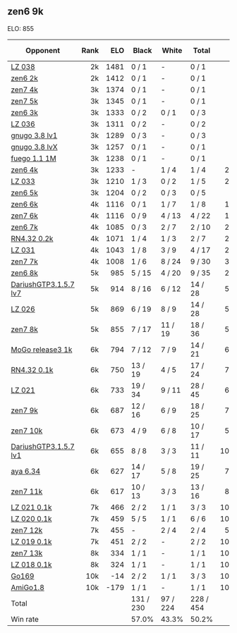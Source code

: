 ## zen6 9k ##

ELO: 855

Opponent | Rank | ELO | Black | White | Total | Win rate
---------|-----:|----:|-------|-------|-------|-------:
[LZ 038](LZ%20038.md) | 2k | 1481 | 0 / 1 | - | 0 / 1 | 0.0%
[zen6 2k](zen6%202k.md) | 2k | 1412 | 0 / 1 | - | 0 / 1 | 0.0%
[zen7 4k](zen7%204k.md) | 3k | 1374 | 0 / 1 | - | 0 / 1 | 0.0%
[zen7 5k](zen7%205k.md) | 3k | 1345 | 0 / 1 | - | 0 / 1 | 0.0%
[zen6 3k](zen6%203k.md) | 3k | 1333 | 0 / 2 | 0 / 1 | 0 / 3 | 0.0%
[LZ 036](LZ%20036.md) | 3k | 1311 | 0 / 2 | - | 0 / 2 | 0.0%
[gnugo 3.8 lv1](gnugo%203.8%20lv1.md) | 3k | 1289 | 0 / 3 | - | 0 / 3 | 0.0%
[gnugo 3.8 lvX](gnugo%203.8%20lvX.md) | 3k | 1257 | 0 / 1 | - | 0 / 1 | 0.0%
[fuego 1.1 1M](fuego%201.1%201M.md) | 3k | 1238 | 0 / 1 | - | 0 / 1 | 0.0%
[zen6 4k](zen6%204k.md) | 3k | 1233 | - | 1 / 4 | 1 / 4 | 25.0%
[LZ 033](LZ%20033.md) | 3k | 1210 | 1 / 3 | 0 / 2 | 1 / 5 | 20.0%
[zen6 5k](zen6%205k.md) | 3k | 1204 | 0 / 2 | 0 / 3 | 0 / 5 | 0.0%
[zen6 6k](zen6%206k.md) | 4k | 1116 | 0 / 1 | 1 / 7 | 1 / 8 | 12.5%
[zen7 6k](zen7%206k.md) | 4k | 1116 | 0 / 9 | 4 / 13 | 4 / 22 | 18.2%
[zen6 7k](zen6%207k.md) | 4k | 1085 | 0 / 3 | 2 / 7 | 2 / 10 | 20.0%
[RN4.32 0.2k](RN4.32%200.2k.md) | 4k | 1071 | 1 / 4 | 1 / 3 | 2 / 7 | 28.6%
[LZ 031](LZ%20031.md) | 4k | 1043 | 1 / 8 | 3 / 9 | 4 / 17 | 23.5%
[zen7 7k](zen7%207k.md) | 4k | 1008 | 1 / 6 | 8 / 24 | 9 / 30 | 30.0%
[zen6 8k](zen6%208k.md) | 5k | 985 | 5 / 15 | 4 / 20 | 9 / 35 | 25.7%
[DariushGTP3.1.5.7 lv7](DariushGTP3.1.5.7%20lv7.md) | 5k | 914 | 8 / 16 | 6 / 12 | 14 / 28 | 50.0%
[LZ 026](LZ%20026.md) | 5k | 869 | 6 / 19 | 8 / 9 | 14 / 28 | 50.0%
[zen7 8k](zen7%208k.md) | 5k | 855 | 7 / 17 | 11 / 19 | 18 / 36 | 50.0%
[MoGo release3 1k](MoGo%20release3%201k.md) | 6k | 794 | 7 / 12 | 7 / 9 | 14 / 21 | 66.7%
[RN4.32 0.1k](RN4.32%200.1k.md) | 6k | 750 | 13 / 19 | 4 / 5 | 17 / 24 | 70.8%
[LZ 021](LZ%20021.md) | 6k | 733 | 19 / 34 | 9 / 11 | 28 / 45 | 62.2%
[zen7 9k](zen7%209k.md) | 6k | 687 | 12 / 16 | 6 / 9 | 18 / 25 | 72.0%
[zen7 10k](zen7%2010k.md) | 6k | 673 | 4 / 9 | 6 / 8 | 10 / 17 | 58.8%
[DariushGTP3.1.5.7 lv1](DariushGTP3.1.5.7%20lv1.md) | 6k | 655 | 8 / 8 | 3 / 3 | 11 / 11 | 100.0%
[aya 6.34](aya%206.34.md) | 6k | 627 | 14 / 17 | 5 / 8 | 19 / 25 | 76.0%
[zen7 11k](zen7%2011k.md) | 6k | 617 | 10 / 13 | 3 / 3 | 13 / 16 | 81.3%
[LZ 021 0.1k](LZ%20021%200.1k.md) | 7k | 466 | 2 / 2 | 1 / 1 | 3 / 3 | 100.0%
[LZ 020 0.1k](LZ%20020%200.1k.md) | 7k | 459 | 5 / 5 | 1 / 1 | 6 / 6 | 100.0%
[zen7 12k](zen7%2012k.md) | 7k | 455 | - | 2 / 4 | 2 / 4 | 50.0%
[LZ 019 0.1k](LZ%20019%200.1k.md) | 7k | 451 | 2 / 2 | - | 2 / 2 | 100.0%
[zen7 13k](zen7%2013k.md) | 8k | 334 | 1 / 1 | - | 1 / 1 | 100.0%
[LZ 018 0.1k](LZ%20018%200.1k.md) | 8k | 324 | 1 / 1 | - | 1 / 1 | 100.0%
[Go169](Go169.md) | 10k | -14 | 2 / 2 | 1 / 1 | 3 / 3 | 100.0%
[AmiGo1.8](AmiGo1.8.md) | 10k | -179 | 1 / 1 | - | 1 / 1 | 100.0%
Total | | | 131 / 230 | 97 / 224 | 228 / 454 | 
Win rate| | | 57.0% | 43.3% | 50.2% | 
